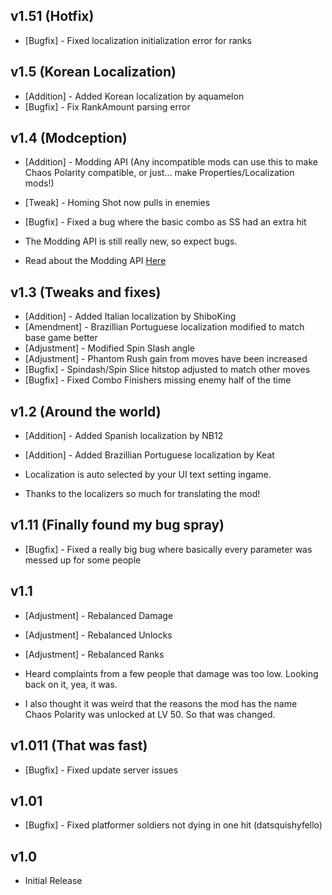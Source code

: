 ## v1.51 (Hotfix)
- [Bugfix] - Fixed localization initialization error for ranks

## v1.5 (Korean Localization)
- [Addition] - Added Korean localization by aquamelon
- [Bugfix] - Fix RankAmount parsing error

## v1.4 (Modception)
- [Addition] - Modding API (Any incompatible mods can use this to make Chaos Polarity compatible, or just... make Properties/Localization mods!)
- [Tweak] - Homing Shot now pulls in enemies
- [Bugfix] - Fixed a bug where the basic combo as SS had an extra hit

- The Modding API is still really new, so expect bugs.

- Read about the Modding API [Here](https://github.com/thej01/SF-Chaos-Polarity/wiki/%E2%80%8EModding)

## v1.3 (Tweaks and fixes)
- [Addition] - Added Italian localization by ShiboKing
- [Amendment] - Brazillian Portuguese localization modified to match base game better
- [Adjustment] - Modified Spin Slash angle
- [Adjustment] - Phantom Rush gain from moves have been increased
- [Bugfix] - Spindash/Spin Slice hitstop adjusted to match other moves
- [Bugfix] - Fixed Combo Finishers missing enemy half of the time

## v1.2 (Around the world)
- [Addition] - Added Spanish localization by NB12
- [Addition] - Added Brazillian Portuguese localization by Keat

- Localization is auto selected by your UI text setting ingame.
- Thanks to the localizers so much for translating the mod!

## v1.11 (Finally found my bug spray)
- [Bugfix] - Fixed a really big bug where basically every parameter was messed up for some people

## v1.1
- [Adjustment] - Rebalanced Damage
- [Adjustment] - Rebalanced Unlocks
- [Adjustment] - Rebalanced Ranks

- Heard complaints from a few people that damage was too low. Looking back on it, yea, it was.

- I also thought it was weird that the reasons the mod has the name Chaos Polarity was unlocked at LV 50. So that was changed.

## v1.011 (That was fast)
- [Bugfix] - Fixed update server issues

## v1.01
- [Bugfix] - Fixed platformer soldiers not dying in one hit (datsquishyfello)

## v1.0
- Initial Release
